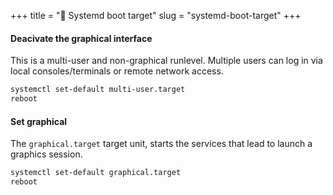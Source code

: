 +++
title = "💾 Systemd boot target"
slug = "systemd-boot-target"
+++


#### Deacivate the graphical interface
This is a multi-user and non-graphical runlevel. Multiple users can log in via local consoles/terminals or remote network access.
```bash
systemctl set-default multi-user.target
reboot
```

#### Set graphical 
The `graphical.target` target unit, starts the services that lead to launch a graphics session.
```bash
systemctl set-default graphical.target
reboot
```
